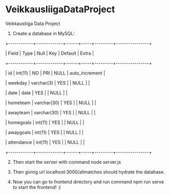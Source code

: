 # VeikkausliigaDataProject
Veikkausliiga Data Project

1. Create a database in MySQL:

+------------+-------------+------+-----+---------+----------------+

| Field      | Type        | Null | Key | Default | Extra          |

+------------+-------------+------+-----+---------+----------------+

| id         | int(11)     | NO   | PRI | NULL    | auto_increment |

| weekday    | varchar(3)  | YES  |     | NULL    |                |

| date       | date        | YES  |     | NULL    |                |

| hometeam   | varchar(30) | YES  |     | NULL    |                |

| awayteam   | varchar(30) | YES  |     | NULL    |                |

| homegoals  | int(11)     | YES  |     | NULL    |                |

| awaygoals  | int(11)     | YES  |     | NULL    |                |

| attendance | int(11)     | YES  |     | NULL    |                |

+------------+-------------+------+-----+---------+----------------+

2. Then start the server with command node server.js

3. Then giving url localhost:3000/allmatches should hydrate the database.
4. Now you can go to frontend directory and run command npm run serve to start the frontend! :)
